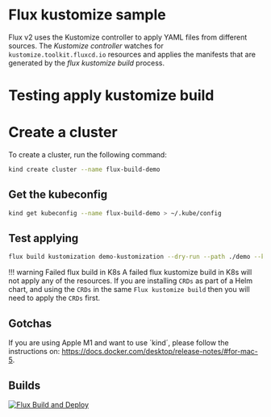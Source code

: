 # Flux kustomize sample

Flux v2 uses the Kustomize controller to apply YAML files from different sources. The _Kustomize controller_ watches for `kustomize.toolkit.fluxcd.io` resources and applies the manifests that are generated by the _flux kustomize build_ process.

# Testing apply kustomize build

# Create a cluster
To create a cluster, run the following command:

```bash
kind create cluster --name flux-build-demo
```

## Get the kubeconfig

```bash
kind get kubeconfig --name flux-build-demo > ~/.kube/config
```

## Test applying

```bash
flux build kustomization demo-kustomization --dry-run --path ./demo --kustomization-file ./demo/flux-kustomization.yaml
```

!!! warning Failed flux build in K8s
    A failed flux kustomize build in K8s will not apply any of the resources. If you are installing `CRDs` as part of a Helm chart, and using the `CRDs` in the same `Flux kustomize build` then you will need to apply the `CRDs` first.

## Gotchas

If you are using Apple M1 and want to use ´kind´, please follow the instructions on: <https://docs.docker.com/desktop/release-notes/#for-mac-5>.
## Builds

[![Flux Build and Deploy](https://github.com/fredrkl/flux-kustomize-sample/actions/workflows/flux-build.yaml/badge.svg)](https://github.com/fredrkl/flux-kustomize-sample/actions/workflows/flux-build.yaml)
